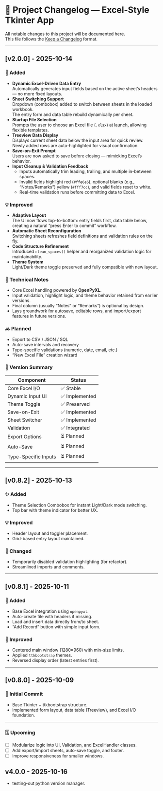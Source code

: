 # 🧾 Project Changelog — Excel-Style Tkinter App

All notable changes to this project will be documented here.  
This file follows the [Keep a Changelog](https://keepachangelog.com/en/1.1.0/) format.

---

## [v2.0.0] - 2025-10-14  

### 🚀 Added  
- **Dynamic Excel-Driven Data Entry**  
  Automatically generates input fields based on the active sheet’s headers — no more fixed layouts.  
- **Sheet Switching Support**  
  Dropdown (combobox) added to switch between sheets in the loaded workbook.  
  The entry form and data table rebuild dynamically per sheet.  
- **Startup File Selection**  
  Prompts the user to choose an Excel file (`.xlsx`) at launch, allowing flexible templates.  
- **Treeview Data Display**  
  Displays current sheet data below the input area for quick review.  
  Newly added rows are auto-highlighted for visual confirmation.  
- **Save-on-Exit Prompt**  
  Users are now asked to save before closing — mimicking Excel’s behavior.  
- **Input Cleanup & Validation Feedback**  
  - Inputs automatically trim leading, trailing, and multiple in-between spaces.  
  - Invalid fields highlight red (`#ffe6e6`), optional blanks (e.g., “Notes/Remarks”) yellow (`#fff7cc`), and valid fields reset to white.  
  - Real-time validation runs before committing data to Excel.  

### 💡 Improved  
- **Adaptive Layout**  
  The UI now flows top-to-bottom: entry fields first, data table below, creating a natural “press Enter to commit” workflow.  
- **Automatic Sheet Reconfiguration**  
  Switching sheets refreshes field definitions and validation rules on the fly.  
- **Code Structure Refinement**  
  Introduced `clean_spaces()` helper and reorganized validation logic for maintainability.  
- **Theme System**  
  Light/Dark theme toggle preserved and fully compatible with new layout.  

### 🧠 Technical Notes  
- Core Excel handling powered by **OpenPyXL**.  
- Input validation, highlight logic, and theme behavior retained from earlier versions.  
- Final column (usually “Notes” or “Remarks”) is optional by design.  
- Lays groundwork for autosave, editable rows, and import/export features in future versions.  

### 🔜 Planned  
- Export to CSV / JSON / SQL  
- Auto-save intervals and recovery  
- Type-specific validations (numeric, date, email, etc.)  
- “New Excel File” creation wizard  

### 🧩 Version Summary  

| Component            | Status        |
| -------------------- | ------------- |
| Core Excel I/O       | ✅ Stable      |
| Dynamic Input UI     | ✅ Implemented |
| Theme Toggle         | ✅ Preserved   |
| Save-on-Exit         | ✅ Implemented |
| Sheet Switcher       | ✅ Implemented |
| Validation           | ✅ Integrated  |
| Export Options       | ⏳ Planned     |
| Auto-Save            | ⏳ Planned     |
| Type-Specific Inputs | ⏳ Planned     |

---

## [v0.8.2] - 2025-10-13  
### ✨ Added  
- Theme Selection Combobox for instant Light/Dark mode switching.  
- Top bar with theme indicator for better UX.  

### 💡 Improved  
- Header layout and toggler placement.  
- Grid-based entry layout maintained.  

### 🧹 Changed  
- Temporarily disabled validation highlighting (for refactor).  
- Streamlined imports and comments.  

---

## [v0.8.1] - 2025-10-11  
### 🧩 Added  
- Base Excel integration using `openpyxl`.  
- Auto-create file with headers if missing.  
- Load and insert data directly from/to sheet.  
- “Add Record” button with simple input form.  

### 🎨 Improved  
- Centered main window (1280×960) with min-size limits.  
- Applied `ttkbootstrap` themes.  
- Reversed display order (latest entries first).  

---

## [v0.8.0] - 2025-10-09  
### 🚀 Initial Commit  
- Base Tkinter + ttkbootstrap structure.  
- Implemented form layout, data table (Treeview), and Excel I/O foundation.  

---

### 🗓 Upcoming  
- [ ] Modularize logic into UI, Validation, and ExcelHandler classes.  
- [ ] Add export/import sheets, auto-save toggle, and footer.  
- [ ] Improve responsiveness for smaller windows.  
## v4.0.0 - 2025-10-16
- testing-out python version manager.

